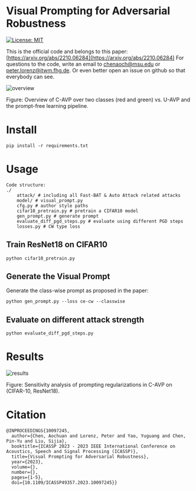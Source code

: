 # Visual Prompting for Adversarial Robustness

[![License: MIT](https://img.shields.io/badge/License-MIT-yellow.svg)](https://opensource.org/licenses/MIT)

This is the official code and belongs to this paper: [https://arxiv.org/abs/2210.06284](https://arxiv.org/abs/2210.06284)
For questions to the code, write an email to [chenaoch@msu.edu](mailto:chenaoch@msu.edu) or [peter.lorenz@itwm.fhg.de](mailto:peter.lorenz@itwm.fhg.de). Or even better open an issue on github so that everybody can see. 

![overview](assets/overview.png)


Figure: Overview of C-AVP over two classes (red and green) vs. U-AVP and the prompt-free learning pipeline.



# Install 

`pip install -r requirements.txt`


# Usage



```
Code structure:
./
    attack/ # including all Fast-BAT & Auto Attack related attacks
    model/ # visual_prompt.py
    cfg.py # author style paths
    cifar10_pretrain.py # pretrain a CIFAR10 model
    gen_prompt.py # generate prompt
    evaluate_diff_pgd_steps.py # evaluate using different PGD steps
    losses.py # CW type loss
```

## Train ResNet18 on CIFAR10
`python cifar10_pretrain.py`

## Generate the Visual Prompt

Generate the class-wise prompt as proposed in the paper: 

`python gen_prompt.py --loss ce-cw --classwise`


## Evaluate on different attack strength
`python evaluate_diff_pgd_steps.py `



# Results

![results](assets/results.png)

Figure: Sensitivity analysis of prompting regularizations in C-AVP on (CIFAR-10, ResNet18).



# Citation


```
@INPROCEEDINGS{10097245,
  author={Chen, Aochuan and Lorenz, Peter and Yao, Yuguang and Chen, Pin-Yu and Liu, Sijia},
  booktitle={ICASSP 2023 - 2023 IEEE International Conference on Acoustics, Speech and Signal Processing (ICASSP)}, 
  title={Visual Prompting for Adversarial Robustness}, 
  year={2023},
  volume={},
  number={},
  pages={1-5},
  doi={10.1109/ICASSP49357.2023.10097245}}
```

